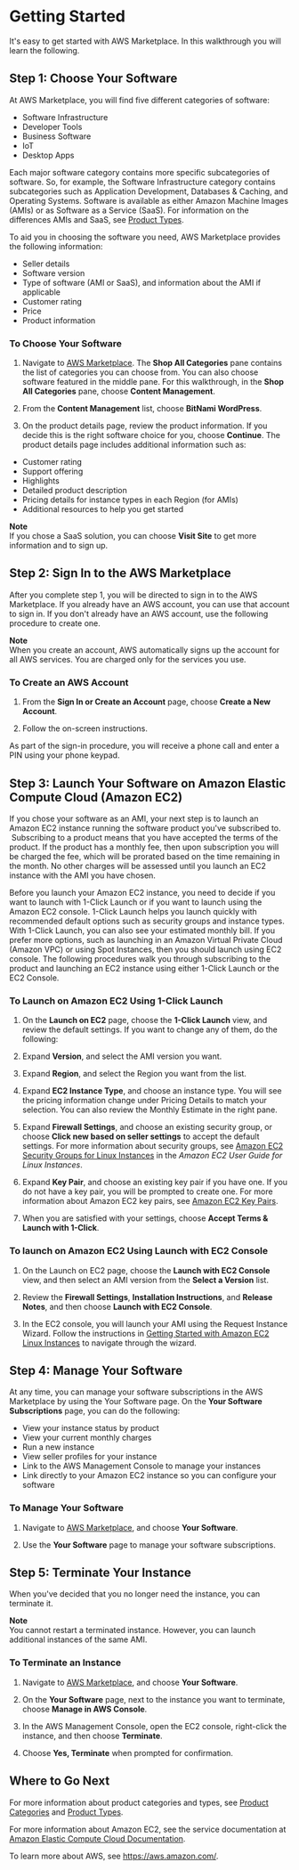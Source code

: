 # Getting Started<a name="buyer-getting-started"></a>

 It's easy to get started with AWS Marketplace\. In this walkthrough you will learn the following\.

## Step 1: Choose Your Software <a name="step-1-choose-your-software"></a>

 At AWS Marketplace, you will find five different categories of software: 
+  Software Infrastructure 
+  Developer Tools 
+  Business Software 
+  IoT 
+  Desktop Apps 

 Each major software category contains more specific subcategories of software\. So, for example, the Software Infrastructure category contains subcategories such as Application Development, Databases & Caching, and Operating Systems\. Software is available as either Amazon Machine Images \(AMIs\) or as Software as a Service \(SaaS\)\. For information on the differences AMIs and SaaS, see [Product Types](buyer-product-types.md)\. 

 To aid you in choosing the software you need, AWS Marketplace provides the following information: 
+  Seller details 
+  Software version 
+  Type of software \(AMI or SaaS\), and information about the AMI if applicable 
+  Customer rating 
+  Price 
+  Product information 

### To Choose Your Software<a name="to-choose-your-software"></a>

1. Navigate to [AWS Marketplace](https://aws.amazon.com/marketplace)\. The **Shop All Categories** pane contains the list of categories you can choose from\. You can also choose software featured in the middle pane\. For this walkthrough, in the **Shop All Categories** pane, choose **Content Management**\. 

1.  From the **Content Management** list, choose **BitNami WordPress**\. 

1.  On the product details page, review the product information\. If you decide this is the right software choice for you, choose **Continue**\. The product details page includes additional information such as: 
   +  Customer rating 
   +  Support offering 
   +  Highlights 
   +  Detailed product description 
   +  Pricing details for instance types in each Region \(for AMIs\) 
   +  Additional resources to help you get started 

**Note**  
 If you chose a SaaS solution, you can choose **Visit Site** to get more information and to sign up\. 

## Step 2: Sign In to the AWS Marketplace<a name="step-2-sign-in-to-the-aws-marketplace"></a>

 After you complete step 1, you will be directed to sign in to the AWS Marketplace\. If you already have an AWS account, you can use that account to sign in\. If you don't already have an AWS account, use the following procedure to create one\. 

**Note**  
 When you create an account, AWS automatically signs up the account for all AWS services\. You are charged only for the services you use\. 

### To Create an AWS Account<a name="to-create-an-aws-account"></a>

1.  From the **Sign In or Create an Account** page, choose **Create a New Account**\. 

1.  Follow the on\-screen instructions\. 

 As part of the sign\-in procedure, you will receive a phone call and enter a PIN using your phone keypad\. 

## Step 3: Launch Your Software on Amazon Elastic Compute Cloud \(Amazon EC2\)<a name="step-3-launch-your-software-on-amazon-elastic-compute-cloud-amazon-ec2"></a>

 If you chose your software as an AMI, your next step is to launch an Amazon EC2 instance running the software product you've subscribed to\.  Subscribing to a product means that you have accepted the terms of the product\. If the product has a monthly fee, then upon subscription you will be charged the fee, which will be prorated based on the time remaining in the month\. No other charges will be assessed until you launch an EC2 instance with the AMI you have chosen\. 

 Before you launch your Amazon EC2 instance, you need to decide if you want to launch with 1\-Click Launch or if you want to launch using the Amazon EC2 console\. 1\-Click Launch helps you launch quickly with recommended default options such as security groups and instance types\. With 1\-Click Launch, you can also see your estimated monthly bill\. If you prefer more options, such as launching in an Amazon Virtual Private Cloud \(Amazon VPC\) or using Spot Instances, then you should launch using EC2 console\. The following procedures walk you through subscribing to the product and launching an EC2 instance using either 1\-Click Launch or the EC2 Console\. 

### To Launch on Amazon EC2 Using 1\-Click Launch<a name="to-launch-on-amazon-ec2-using-1-click-launch"></a>

1.  On the **Launch on EC2** page, choose the **1\-Click Launch** view, and review the default settings\. If you want to change any of them, do the following: 

   1.  Expand **Version**, and select the AMI version you want\. 

   1.  Expand **Region**, and select the Region you want from the list\. 

   1.  Expand **EC2 Instance Type**, and choose an instance type\. You will see the pricing information change under Pricing Details to match your selection\. You can also review the Monthly Estimate in the right pane\. 

   1.  Expand **Firewall Settings**, and choose an existing security group, or choose **Click new based on seller settings** to accept the default settings\. For more information about security groups, see [Amazon EC2 Security Groups for Linux Instances](http://docs.amazonwebservices.com/AWSEC2/latest/UserGuide/using-network-security.html) in the *Amazon EC2 User Guide for Linux Instances*\. 

   1.  Expand **Key Pair**, and choose an existing key pair if you have one\. If you do not have a key pair, you will be prompted to create one\. For more information about Amazon EC2 key pairs, see [Amazon EC2 Key Pairs](https://docs.aws.amazon.com/AWSEC2/latest/UserGuide/ec2-key-pairs.html)\.

1.  When you are satisfied with your settings, choose **Accept Terms & Launch with 1\-Click**\. 

### To launch on Amazon EC2 Using Launch with EC2 Console<a name="to-launch-on-amazon-ec2-using-launch-with-ec2-console"></a>

1.  On the Launch on EC2 page, choose the **Launch with EC2 Console** view, and then select an AMI version from the **Select a Version** list\. 

1.  Review the **Firewall Settings**, **Installation Instructions**, and **Release Notes**, and then choose **Launch with EC2 Console**\. 

1.  In the EC2 console, you will launch your AMI using the Request Instance Wizard\. Follow the instructions in [Getting Started with Amazon EC2 Linux Instances](http://docs.amazonwebservices.com/AWSEC2/latest/GettingStartedGuide/Welcome.html?r=9803) to navigate through the wizard\. 

## Step 4: Manage Your Software<a name="step-4-manage-your-software"></a>

 At any time, you can manage your software subscriptions in the AWS Marketplace by using the Your Software page\. On the **Your Software Subscriptions** page, you can do the following: 
+  View your instance status by product 
+  View your current monthly charges 
+  Run a new instance 
+  View seller profiles for your instance 
+  Link to the AWS Management Console to manage your instances 
+  Link directly to your Amazon EC2 instance so you can configure your software 

### To Manage Your Software<a name="to-manage-your-software"></a>

1.  Navigate to [AWS Marketplace](https://aws.amazon.com/marketplace), and choose **Your Software**\. 

1. Use the **Your Software** page to manage your software subscriptions\. 

## Step 5: Terminate Your Instance<a name="step-5-terminate-your-instance"></a>

 When you've decided that you no longer need the instance, you can terminate it\. 

**Note**  
 You cannot restart a terminated instance\. However, you can launch additional instances of the same AMI\. 

### To Terminate an Instance<a name="to-terminate-an-instance"></a>

1.  Navigate to [AWS Marketplace](https://aws.amazon.com/marketplace/), and choose **Your Software**\. 

1.  On the **Your Software** page, next to the instance you want to terminate, choose **Manage in AWS Console**\. 

1.  In the AWS Management Console, open the EC2 console, right\-click the instance, and then choose **Terminate**\. 

1.  Choose **Yes, Terminate** when prompted for confirmation\. 

## Where to Go Next<a name="where-to-go-next"></a>

 For more information about product categories and types, see [Product Categories](buyer-product-categories.md) and [Product Types](buyer-product-types.md)\. 

 For more information about Amazon EC2, see the service documentation at [Amazon Elastic Compute Cloud Documentation](http://docs.aws.amazon.com/ec2/)\. 

 To learn more about AWS, see [https://aws\.amazon\.com/](https://aws.amazon.com/)\. 